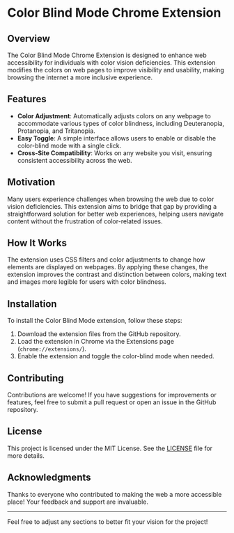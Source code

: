 # Color Blind Mode Chrome Extension

## Overview
The Color Blind Mode Chrome Extension is designed to enhance web accessibility for individuals with color vision deficiencies. This extension modifies the colors on web pages to improve visibility and usability, making browsing the internet a more inclusive experience.

## Features
- **Color Adjustment**: Automatically adjusts colors on any webpage to accommodate various types of color blindness, including Deuteranopia, Protanopia, and Tritanopia.
- **Easy Toggle**: A simple interface allows users to enable or disable the color-blind mode with a single click.
- **Cross-Site Compatibility**: Works on any website you visit, ensuring consistent accessibility across the web.

## Motivation
Many users experience challenges when browsing the web due to color vision deficiencies. This extension aims to bridge that gap by providing a straightforward solution for better web experiences, helping users navigate content without the frustration of color-related issues.

## How It Works
The extension uses CSS filters and color adjustments to change how elements are displayed on webpages. By applying these changes, the extension improves the contrast and distinction between colors, making text and images more legible for users with color blindness.

## Installation
To install the Color Blind Mode extension, follow these steps:
1. Download the extension files from the GitHub repository.
2. Load the extension in Chrome via the Extensions page (`chrome://extensions/`).
3. Enable the extension and toggle the color-blind mode when needed.

## Contributing
Contributions are welcome! If you have suggestions for improvements or features, feel free to submit a pull request or open an issue in the GitHub repository.

## License
This project is licensed under the MIT License. See the [LICENSE](LICENSE) file for more details.

## Acknowledgments
Thanks to everyone who contributed to making the web a more accessible place! Your feedback and support are invaluable.

---

Feel free to adjust any sections to better fit your vision for the project!
